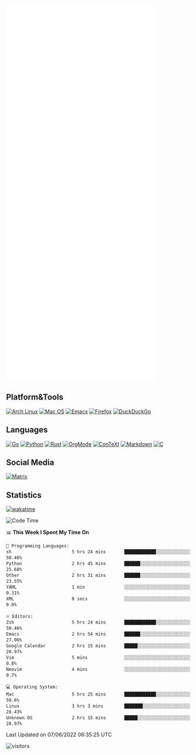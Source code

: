 ![Metrics](https://github.com/SteamedFish/SteamedFish/blob/master/github-metrics.svg)

## Platform&Tools

[![Arch Linux](https://img.shields.io/badge/ArchLinux-1793D1?logo=arch-linux&logoColor=fff&style=flat-square)](https://archlinux.org/)
[![Mac OS](https://img.shields.io/badge/MacOS-000000?style=flat-square&logo=macos&logoColor=F0F0F0)](https://www.apple.com/macos/)
[![Emacs](https://img.shields.io/badge/Emacs-%237F5AB6.svg?&style=flat-square&logo=gnu-emacs&logoColor=white)](https://www.gnu.org/software/emacs/)
[![Firefox](https://img.shields.io/badge/Firefox-FF7139?style=flat-square&logo=Firefox-Browser&logoColor=white)](https://firefox.com/)
[![DuckDuckGo](https://img.shields.io/badge/DuckDuckGo-DE5833?style=flat-square&logo=DuckDuckGo&logoColor=white)](https://duckduckgo.com/)

## Languages

[![Go](https://img.shields.io/badge/Golang-%2300ADD8.svg?style=flat-square&logo=go&logoColor=white)](https://golang.org/)
[![Python](https://img.shields.io/badge/Python-3670A0?style=flat-square&logo=python&logoColor=ffdd54)](https://www.python.org/)
[![Rust](https://img.shields.io/badge/Rust-%23000000.svg?style=flat-square&logo=rust&logoColor=white)](https://www.rust-lang.org/)
[![OrgMode](https://img.shields.io/badge/OrgMode-%23000000.svg?style=flat-square&logo=org&logoColor=white)](https://orgmode.org/)
[![ConTeXt](https://img.shields.io/badge/ConTeXt-%23008080.svg?style=flat-square&logo=latex&logoColor=white)](https://contextgarden.net/)
[![Markdown](https://img.shields.io/badge/MarkDown-%23000000.svg?style=flat-square&logo=markdown&logoColor=white)](https://daringfireball.net/projects/markdown/)
[![C](https://img.shields.io/badge/C-%2300599C.svg?style=flat-square&logo=c&logoColor=white)](https://www.iso.org/standard/74528.html)

## Social Media

[![Matrix](https://img.shields.io/badge/SteamedFish-2CA5E0?style=social&logo=matrix&logoColor=black)](https://matrix.to/#/@i:steamedfish.org)

## Statistics
[![wakatime](https://wakatime.com/badge/user/168280d6-fcf2-4b4f-ad3a-dc4612f35b38.svg)](https://wakatime.com/@168280d6-fcf2-4b4f-ad3a-dc4612f35b38)

<!--START_SECTION:waka-->
![Code Time](http://img.shields.io/badge/Code%20Time-1%2C844%20hrs%2012%20mins-blue)

📊 **This Week I Spent My Time On** 

```text
💬 Programming Languages: 
sh                       5 hrs 24 mins       ████████████░░░░░░░░░░░░░   50.46% 
Python                   2 hrs 45 mins       ██████░░░░░░░░░░░░░░░░░░░   25.68% 
Other                    2 hrs 31 mins       ██████░░░░░░░░░░░░░░░░░░░   23.55% 
YAML                     1 min               ░░░░░░░░░░░░░░░░░░░░░░░░░   0.31% 
XML                      0 secs              ░░░░░░░░░░░░░░░░░░░░░░░░░   0.0%

🔥 Editors: 
Zsh                      5 hrs 24 mins       ████████████░░░░░░░░░░░░░   50.46% 
Emacs                    2 hrs 54 mins       ██████░░░░░░░░░░░░░░░░░░░   27.06% 
Google Calendar          2 hrs 15 mins       █████░░░░░░░░░░░░░░░░░░░░   20.97% 
Vim                      5 mins              ░░░░░░░░░░░░░░░░░░░░░░░░░   0.8% 
Neovim                   4 mins              ░░░░░░░░░░░░░░░░░░░░░░░░░   0.7%

💻 Operating System: 
Mac                      5 hrs 25 mins       ████████████░░░░░░░░░░░░░   50.6% 
Linux                    3 hrs 3 mins        ███████░░░░░░░░░░░░░░░░░░   28.43% 
Unknown OS               2 hrs 15 mins       █████░░░░░░░░░░░░░░░░░░░░   20.97%

```


 Last Updated on 07/06/2022 06:35:25 UTC
<!--END_SECTION:waka-->

![visitors](https://visitor-badge.laobi.icu/badge?page_id=SteamedFish.SteamedFish)
